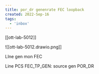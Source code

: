 ```yaml
---
title: por_dr genenrate FEC loopback
created: 2022-Sep-16
tags:
  - 'inbox'
---
```


[[ott-lab-5012]]

![[ott-lab-5012.drawio.png]]

LIne gen mon FEC

Line PCS
FEC_TP_GEN: source gen
POR_DR
